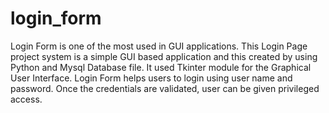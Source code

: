 # login_form
Login Form is one of the most used in GUI applications.
This Login Page project system is a simple GUI based application and this created by using Python and Mysql Database file. 
It used Tkinter module for the Graphical User Interface.
Login Form helps users to login using user name and password. Once the credentials are validated, user can be given privileged access.
